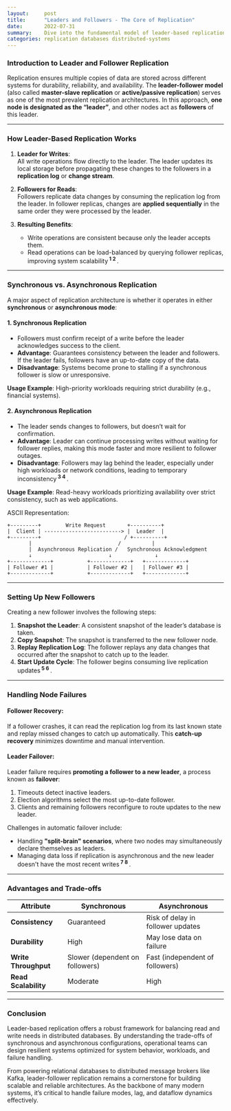 ```yaml
---
layout:     post    
title:      "Leaders and Followers - The Core of Replication"    
date:       2022-07-31
summary:    Dive into the fundamental model of leader-based replication, exploring how data integrity and availability are managed through leaders and followers.    
categories: replication databases distributed-systems
---
```


### **Introduction to Leader and Follower Replication**

Replication ensures multiple copies of data are stored across different systems for durability, reliability, and availability. The **leader-follower model** (also called **master-slave replication** or **active/passive replication**) serves as one of the most prevalent replication architectures. In this approach, **one node is designated as the “leader”**, and other nodes act as **followers** of this leader.
   
---  

### **How Leader-Based Replication Works**

1. **Leader for Writes**:    
   All write operations flow directly to the leader. The leader updates its local storage before propagating these changes to the followers in a **replication log** or **change stream**.

2. **Followers for Reads**:    
   Followers replicate data changes by consuming the replication log from the leader. In follower replicas, changes are **applied sequentially** in the same order they were processed by the leader.

3. **Resulting Benefits**:
    - Write operations are consistent because only the leader accepts them.
    - Read operations can be load-balanced by querying follower replicas, improving system scalability<sup><span title="undefined assistant-4XZVpHktbtSH4a7YRueaoR"><strong> 1 </strong></span></sup><sup><span title="undefined assistant-4XZVpHktbtSH4a7YRueaoR"><strong> 2 </strong></span></sup>.

---  

### **Synchronous vs. Asynchronous Replication**

A major aspect of replication architecture is whether it operates in either **synchronous** or **asynchronous mode**:

#### 1. **Synchronous Replication**
- Followers must confirm receipt of a write before the leader acknowledges success to the client.
- **Advantage**: Guarantees consistency between the leader and followers. If the leader fails, followers have an up-to-date copy of the data.
- **Disadvantage**: Systems become prone to stalling if a synchronous follower is slow or unresponsive.

**Usage Example**: High-priority workloads requiring strict durability (e.g., financial systems).

#### 2. **Asynchronous Replication**
- The leader sends changes to followers, but doesn’t wait for confirmation.
- **Advantage**: Leader can continue processing writes without waiting for follower replies, making this mode faster and more resilient to follower outages.
- **Disadvantage**: Followers may lag behind the leader, especially under high workloads or network conditions, leading to temporary inconsistency<sup><span title="undefined assistant-4XZVpHktbtSH4a7YRueaoR"><strong> 3 </strong></span></sup><sup><span title="undefined assistant-4XZVpHktbtSH4a7YRueaoR"><strong> 4 </strong></span></sup>.

**Usage Example**: Read-heavy workloads prioritizing availability over strict consistency, such as web applications.

ASCII Representation:
```plaintext  
+---------+        Write Request       +----------+  
|  Client | -------------------------> |  Leader  |  
+---------+                           / +----------+  
       |                            /          |  
       |  Asynchronous Replication /   Synchronous Acknowledgment  
       ↓                         ↓              ↓  
+-------------+           +-------------+   +-------------+  
| Follower #1 |           | Follower #2 |   | Follower #3 |  
+-------------+           +-------------+   +-------------+  
```  
   
---  

### **Setting Up New Followers**

Creating a new follower involves the following steps:
1. **Snapshot the Leader**: A consistent snapshot of the leader’s database is taken.
2. **Copy Snapshot**: The snapshot is transferred to the new follower node.
3. **Replay Replication Log**: The follower replays any data changes that occurred after the snapshot to catch up to the leader.
4. **Start Update Cycle**: The follower begins consuming live replication updates<sup><span title="undefined assistant-4XZVpHktbtSH4a7YRueaoR"><strong> 5 </strong></span></sup><sup><span title="undefined assistant-4XZVpHktbtSH4a7YRueaoR"><strong> 6 </strong></span></sup>.

---  

### **Handling Node Failures**

#### Follower Recovery:
If a follower crashes, it can read the replication log from its last known state and replay missed changes to catch up automatically. This **catch-up recovery** minimizes downtime and manual intervention.

#### Leader Failover:
Leader failure requires **promoting a follower to a new leader**, a process known as **failover**:
1. Timeouts detect inactive leaders.
2. Election algorithms select the most up-to-date follower.
3. Clients and remaining followers reconfigure to route updates to the new leader.

Challenges in automatic failover include:
- Handling **"split-brain" scenarios**, where two nodes may simultaneously declare themselves as leaders.
- Managing data loss if replication is asynchronous and the new leader doesn't have the most recent writes<sup><span title="undefined assistant-4XZVpHktbtSH4a7YRueaoR"><strong> 7 </strong></span></sup><sup><span title="undefined assistant-4XZVpHktbtSH4a7YRueaoR"><strong> 8 </strong></span></sup>.

---  

### **Advantages and Trade-offs**

| **Attribute**         | **Synchronous**             | **Asynchronous**                     |  
|------------------------|----------------------------|--------------------------------------|  
| **Consistency**       | Guaranteed                | Risk of delay in follower updates   |  
| **Durability**        | High                      | May lose data on failure            |  
| **Write Throughput**  | Slower (dependent on followers) | Fast (independent of followers)      |  
| **Read Scalability**  | Moderate                  | High                                |  
   
---  

### **Conclusion**

Leader-based replication offers a robust framework for balancing read and write needs in distributed databases. By understanding the trade-offs of synchronous and asynchronous configurations, operational teams can design resilient systems optimized for system behavior, workloads, and failure handling.

From powering relational databases to distributed message brokers like Kafka, leader-follower replication remains a cornerstone for building scalable and reliable architectures. As the backbone of many modern systems, it’s critical to handle failure modes, lag, and dataflow dynamics effectively.    
